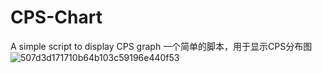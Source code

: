 # CPS-Chart
A simple script to display CPS graph
一个简单的脚本，用于显示CPS分布图
![507d3d171710b64b103c59196e440f53](https://github.com/user-attachments/assets/45d5dae9-ed70-46bf-977b-1ee333a33086)
